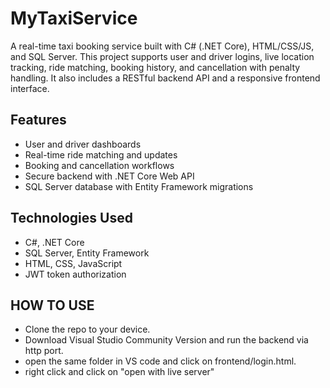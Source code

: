 # MyTaxiService

A real-time taxi booking service built with C# (.NET Core), HTML/CSS/JS, and SQL Server. This project supports user and driver logins, live location tracking, ride matching, booking history, and cancellation with penalty handling. It also includes a RESTful backend API and a responsive frontend interface.

## Features
- User and driver dashboards
- Real-time ride matching and updates
- Booking and cancellation workflows
- Secure backend with .NET Core Web API
- SQL Server database with Entity Framework migrations

## Technologies Used
- C#, .NET Core
- SQL Server, Entity Framework
- HTML, CSS, JavaScript
- JWT token authorization

## HOW TO USE
- Clone the repo to your device.
- Download Visual Studio Community Version and run the backend via http port.
- open the same folder in VS code and click on frontend/login.html.
- right click and click on "open with live server"
